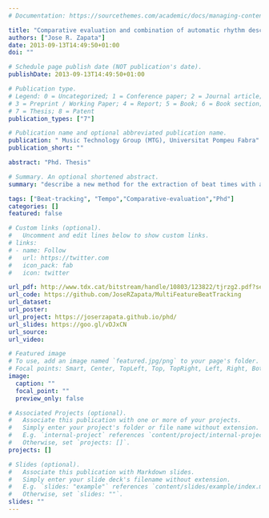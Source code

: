 ```yaml
---
# Documentation: https://sourcethemes.com/academic/docs/managing-content/

title: "Comparative evaluation and combination of automatic rhythm description systems"
authors: ["Jose R. Zapata"]
date: 2013-09-13T14:49:50+01:00
doi: ""

# Schedule page publish date (NOT publication's date).
publishDate: 2013-09-13T14:49:50+01:00

# Publication type.
# Legend: 0 = Uncategorized; 1 = Conference paper; 2 = Journal article;
# 3 = Preprint / Working Paper; 4 = Report; 5 = Book; 6 = Book section;
# 7 = Thesis; 8 = Patent
publication_types: ["7"]

# Publication name and optional abbreviated publication name.
publication: " Music Technology Group (MTG), Universitat Pompeu Fabra"
publication_short: ""

abstract: "Phd. Thesis"

# Summary. An optional shortened abstract.
summary: "describe a new method for the extraction of beat times with a confidence value from music audio, based on the measurement of mutual agreement between a committee of beat tracking systems."

tags: ["Beat-tracking", "Tempo","Comparative-evaluation","Phd"]
categories: []
featured: false

# Custom links (optional).
#   Uncomment and edit lines below to show custom links.
# links:
# - name: Follow
#   url: https://twitter.com
#   icon_pack: fab
#   icon: twitter

url_pdf: http://www.tdx.cat/bitstream/handle/10803/123822/tjrzg2.pdf?sequence=5&isAllowed=y
url_code: https://github.com/JoseRZapata/MultiFeatureBeatTracking
url_dataset:
url_poster:
url_project: https://joserzapata.github.io/phd/
url_slides: https://goo.gl/vDJxCN
url_source:
url_video:

# Featured image
# To use, add an image named `featured.jpg/png` to your page's folder. 
# Focal points: Smart, Center, TopLeft, Top, TopRight, Left, Right, BottomLeft, Bottom, BottomRight.
image:
  caption: ""
  focal_point: ""
  preview_only: false

# Associated Projects (optional).
#   Associate this publication with one or more of your projects.
#   Simply enter your project's folder or file name without extension.
#   E.g. `internal-project` references `content/project/internal-project/index.md`.
#   Otherwise, set `projects: []`.
projects: []

# Slides (optional).
#   Associate this publication with Markdown slides.
#   Simply enter your slide deck's filename without extension.
#   E.g. `slides: "example"` references `content/slides/example/index.md`.
#   Otherwise, set `slides: ""`.
slides: ""
---
```

